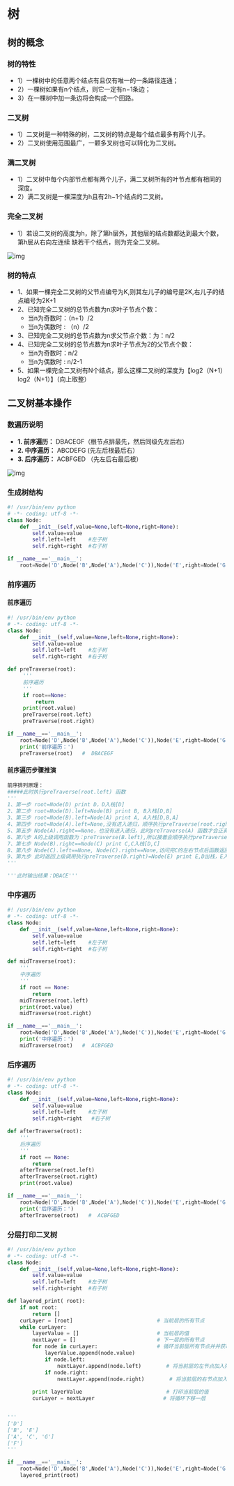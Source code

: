 # 树

## 树的概念

### 树的特性

- 1）一棵树中的任意两个结点有且仅有唯一的一条路径连通；
- 2）一棵树如果有n个结点，则它一定有n−1条边；
- 3）在一棵树中加一条边将会构成一个回路。

### 二叉树

- 1）二叉树是一种特殊的树，二叉树的特点是每个结点最多有两个儿子。
- 2）二叉树使用范围最广，一颗多叉树也可以转化为二叉树。

### 满二叉树

- 1）二叉树中每个内部节点都有两个儿子，满二叉树所有的叶节点都有相同的深度。
- 2）满二叉树是一棵深度为h且有2h−1个结点的二叉树。

### 完全二叉树

- 1）若设二叉树的高度为h，除了第h层外，其他层的结点数都达到最大个数，第h层从右向左连续 缺若干个结点，则为完全二叉树。

![img](../images/%E6%A0%91.assets/image-20210304111157898.d8579c3a.png)

### 树的特点

- 1、如果一棵完全二叉树的父节点编号为K,则其左儿子的编号是2K,右儿子的结点编号为2K+1
- 2、已知完全二叉树的总节点数为n求叶子节点个数：
  - 当n为奇数时：（n+1）/2
  - 当n为偶数时 : （n）/2
- 3、已知完全二叉树的总节点数为n求父节点个数：为：n/2
- 4、已知完全二叉树的总节点数为n求叶子节点为2的父节点个数：
  - 当n为奇数时：n/2
  - 当n为偶数时 : n/2-1
- 5、如果一棵完全二叉树有N个结点，那么这棵二叉树的深度为【log2（N+1）log2（N+1）】（向上取整）

## 二叉树基本操作

### 数遍历说明

- **1. 前序遍历：** DBACEGF（根节点排最先，然后同级先左后右）
- **2. 中序遍历：** ABCDEFG (先左后根最后右）
- **3. 后序遍历：** ACBFGED （先左后右最后根）

![img](../images/%E6%A0%91.assets/image-20210304111624345.7c5f1acc.png)

### 生成树结构

```python
#! /usr/bin/env python
# -*- coding: utf-8 -*-
class Node:
    def __init__(self,value=None,left=None,right=None):
        self.value=value
        self.left=left    #左子树
        self.right=right  #右子树

if __name__=='__main__':
    root=Node('D',Node('B',Node('A'),Node('C')),Node('E',right=Node('G',Node('F'))))
```

### 前序遍历

#### 前序遍历

```python
#! /usr/bin/env python
# -*- coding: utf-8 -*-
class Node:
    def __init__(self,value=None,left=None,right=None):
        self.value=value
        self.left=left    #左子树
        self.right=right  #右子树

def preTraverse(root):
     '''
     前序遍历
     '''
     if root==None:
         return
     print(root.value)
     preTraverse(root.left)
     preTraverse(root.right)

if __name__=='__main__':
    root=Node('D',Node('B',Node('A'),Node('C')),Node('E',right=Node('G',Node('F'))))
    print('前序遍历：')
    preTraverse(root)   #  DBACEGF
```

#### 前序遍历步骤推演

```python
前序排列原理：
#####此时执行preTraverse(root.left) 函数
'''
1、第一步 root=Node(D) print D，D入栈[D]
2、第二步 root=Node(D).left=Node(B) print B, B入栈[D,B]
3、第三步 root=Node(B).left=Node(A) print A, A入栈[D,B,A]
4、第四步 root=Node(A).left=None,没有进入递归，顺序执行preTraverse(root.right)
5、第五步 Node(A).right==None，也没有进入递归，此时preTraverse(A) 函数才会正真返回，A出栈[D,B]
6、第六步 A的上级调用函数为：preTraverse(B.left),所以接着会顺序执行preTraverse(B.right),B的左右节点访问后B出栈[D]
7、第七步 Node(B).right==Node(C) print C,C入栈[D,C]
8、第八步 Node(C).left==None, Node(C).right==None,访问完C的左右节点后函数返回C出栈，返回上级调用[D]
9、第九步 此时返回上级调用执行preTraverse(D.right)=Node(E) print E,D出栈，E入栈[E] 
'''

'''此时输出结果：DBACE'''
```

### 中序遍历

```python
#! /usr/bin/env python
# -*- coding: utf-8 -*-
class Node:
    def __init__(self,value=None,left=None,right=None):
        self.value=value
        self.left=left    #左子树
        self.right=right  #右子树

def midTraverse(root):
    '''
    中序遍历
    '''
    if root == None:
        return
    midTraverse(root.left)
    print(root.value)
    midTraverse(root.right)

if __name__=='__main__':
    root=Node('D',Node('B',Node('A'),Node('C')),Node('E',right=Node('G',Node('F'))))
    print('中序遍历：')
    midTraverse(root)   #  ACBFGED
```

### 后序遍历

```python
#! /usr/bin/env python
# -*- coding: utf-8 -*-
class Node:
    def __init__(self,value=None,left=None,right=None):
        self.value=value
        self.left=left    #左子树
        self.right=right   #右子树

def afterTraverse(root):
    '''
    后序遍历
    '''
    if root == None:
        return
    afterTraverse(root.left)
    afterTraverse(root.right)
    print(root.value)

if __name__=='__main__':
    root=Node('D',Node('B',Node('A'),Node('C')),Node('E',right=Node('G',Node('F'))))
    print('后序遍历：')
    afterTraverse(root)   #  ACBFGED
```

### 分层打印二叉树

```python
#! /usr/bin/env python
# -*- coding: utf-8 -*-
class Node:
    def __init__(self,value=None,left=None,right=None):
        self.value=value
        self.left=left    #左子树
        self.right=right  #右子树

def layered_print( root):
    if not root:
        return []
    curLayer = [root]                           # 当前层的所有节点
    while curLayer:
        layerValue = []                         # 当前层的值
        nextLayer = []                          # 下一层的所有节点
        for node in curLayer:                   # 循环当前层所有节点并并获取所有value值
            layerValue.append(node.value)
            if node.left:
                nextLayer.append(node.left)        # 将当前层的左节点加入列表
            if node.right:
                nextLayer.append(node.right)        # 将当前层的右节点加入列表
                
        print layerValue                           # 打印当前层的值
        curLayer = nextLayer                      # 将循环下移一层


'''
['D']
['B', 'E']
['A', 'C', 'G']
['F']
'''

if __name__=='__main__':
    root=Node('D',Node('B',Node('A'),Node('C')),Node('E',right=Node('G',Node('F'))))
    layered_print(root)
```